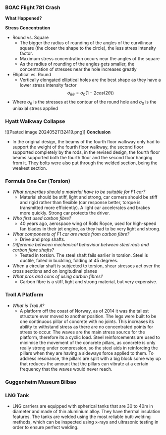 ### BOAC Flight 781 Crash
**What Happened?**

**Stress Concentration**
- Round vs. Square
	- The bigger the radius of rounding of the angles of the curvilinear square (the closer the shape to the circle), the less stress intensity factor.
	- Maximum stress concentration occurs near the angles of the square
	- As the radius of rounding of the angles gets smaller, the concentration of stresses near the hole increases greatly
- Elliptical vs. Round
	- Vertically elongated elliptical holes are the best shape as they have a lower stress intensity factor
$$ \sigma_{\theta \theta} = \sigma_{0} (1-2cos(2\theta)) $$
- Where $\sigma_{\theta}$ is the stresses at the contour of the round hole and $\sigma_{0}$ is the uniaxial stress applied

### Hyatt Walkway Collapse
![[Pasted image 20240521132419.png]]
**Conclusion**
- In the original design, the beams of the fourth floor walkway only had to support the weight of the fourth floor walkway, the second floor supported completely by the rods, in the revised design, the fourth floor beams supported both the fourth floor and the second floor hanging from it. They bolts were also put through the welded section, being the weakest section. 

### Formula One Car (Torsion)
- *What properties should a material have to be suitable for F1 car?*
	- Material should be stiff, light and strong, car corners should be stiff and rigid rather than flexible (car response better, torque is transmitted more efficiently). A light car accelerates and brakes more quickly. Strong car protects the driver. 
- *Who first used carbon fibre?*
	- 40 years ago, aerospace wing of Rolls Royce, used for high-speed fan blades in their jet engine, as they had to be very light and strong.
- *What components of F1 car are made from carbon fibre?*
	- Drive and prop shafts.
- *Difference between mechanical behaviour between steel rods and carbon fibre shafts?*
	- Tested in torsion. The steel shaft fails earlier in torsion. Steel is ductile, failed in buckling, folding at 45 degrees.
- When a circular shaft is subjected to torsion, shear stresses act over the cross sections and on longitudinal planes
- *What pros and cons of using carbon fibres?*
	- Carbon fibre is a stiff, light and strong material, but very expensive.


### Troll A Platform
- *What is Troll  A?*
	- A platform off the coast of Norway, as of 2014 it was the tallest structure ever moved to another position. The legs were built to be one continuous pillar of concrete with no joints. This increases its ability to withstand stress as there are no concentrated points for stress to occur. The waves are the main stress source for the platform, therefore its a cyclic load. Steel reinforcements are used to minimise the movement of the concrete pillars, as concrete is only really strong under compression, so the steel aids in reinforcing the pillars when they are having a sideways force applied to them. To address resonance, the pillars are split with a big block some way up that reduces the amount that the pillars can vibrate at a certain frequency that the waves would never reach. 

### Guggenheim Museum Bilbao


### LNG Tank
- LNG carriers are equipped with spherical tanks that are 30 to 40m in diameter and made of thin aluminium alloy. They have thermal insulation features. The tanks are welded using the most reliable butt-welding methods, which can be inspected using x-rays and ultrasonic testing in order to ensure perfect welding.